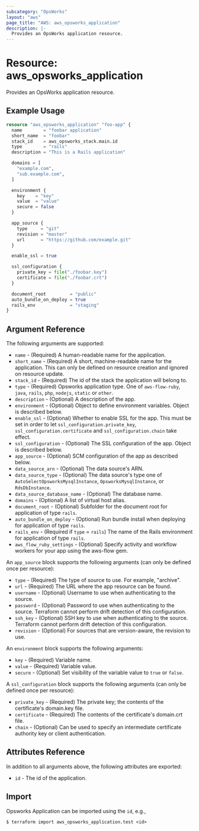 ```yaml
---
subcategory: "OpsWorks"
layout: "aws"
page_title: "AWS: aws_opsworks_application"
description: |-
  Provides an OpsWorks application resource.
---
```


# Resource: aws_opsworks_application

Provides an OpsWorks application resource.

## Example Usage

```terraform
resource "aws_opsworks_application" "foo-app" {
  name        = "foobar application"
  short_name  = "foobar"
  stack_id    = aws_opsworks_stack.main.id
  type        = "rails"
  description = "This is a Rails application"

  domains = [
    "example.com",
    "sub.example.com",
  ]

  environment {
    key    = "key"
    value  = "value"
    secure = false
  }

  app_source {
    type     = "git"
    revision = "master"
    url      = "https://github.com/example.git"
  }

  enable_ssl = true

  ssl_configuration {
    private_key = file("./foobar.key")
    certificate = file("./foobar.crt")
  }

  document_root         = "public"
  auto_bundle_on_deploy = true
  rails_env             = "staging"
}
```

## Argument Reference

The following arguments are supported:

* `name` - (Required) A human-readable name for the application.
* `short_name` - (Required) A short, machine-readable name for the application. This can only be defined on resource creation and ignored on resource update.
* `stack_id` - (Required) The id of the stack the application will belong to.
* `type` - (Required) Opsworks application type. One of `aws-flow-ruby`, `java`, `rails`, `php`, `nodejs`, `static` or `other`.
* `description` - (Optional) A description of the app.
* `environment` - (Optional) Object to define environment variables.  Object is described below.
* `enable_ssl` - (Optional) Whether to enable SSL for the app. This must be set in order to let `ssl_configuration.private_key`, `ssl_configuration.certificate` and `ssl_configuration.chain` take effect.
* `ssl_configuration` - (Optional) The SSL configuration of the app. Object is described below.
* `app_source` - (Optional) SCM configuration of the app as described below.
* `data_source_arn` - (Optional) The data source's ARN.
* `data_source_type` - (Optional) The data source's type one of `AutoSelectOpsworksMysqlInstance`, `OpsworksMysqlInstance`, or `RdsDbInstance`.
* `data_source_database_name` - (Optional) The database name.
* `domains` -  (Optional) A list of virtual host alias.
* `document_root` - (Optional) Subfolder for the document root for application of type `rails`.
* `auto_bundle_on_deploy` - (Optional) Run bundle install when deploying for application of type `rails`.
* `rails_env` - (Required if `type` = `rails`) The name of the Rails environment for application of type `rails`.
* `aws_flow_ruby_settings` - (Optional) Specify activity and workflow workers for your app using the aws-flow gem.

An `app_source` block supports the following arguments (can only be defined once per resource):

* `type` - (Required) The type of source to use. For example, "archive".
* `url` - (Required) The URL where the app resource can be found.
* `username` - (Optional) Username to use when authenticating to the source.
* `password` - (Optional) Password to use when authenticating to the source. Terraform cannot perform drift detection of this configuration.
* `ssh_key` - (Optional) SSH key to use when authenticating to the source. Terraform cannot perform drift detection of this configuration.
* `revision` - (Optional) For sources that are version-aware, the revision to use.

An `environment` block supports the following arguments:

* `key` - (Required) Variable name.
* `value` - (Required) Variable value.
* `secure` - (Optional) Set visibility of the variable value to `true` or `false`.

A `ssl_configuration` block supports the following arguments (can only be defined once per resource):

* `private_key` - (Required) The private key; the contents of the certificate's domain.key file.
* `certificate` - (Required) The contents of the certificate's domain.crt file.
* `chain` - (Optional)  Can be used to specify an intermediate certificate authority key or client authentication.

## Attributes Reference

In addition to all arguments above, the following attributes are exported:

* `id` - The id of the application.

## Import

Opsworks Application can be imported using the `id`, e.g.,

```
$ terraform import aws_opsworks_application.test <id>
```
